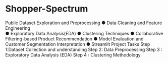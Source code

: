# Shopper-Spectrum
Public Dataset Exploration and Preprocessing 
● Data Cleaning and Feature Engineering  
● Exploratory Data Analysis(EDA) 
● Clustering Techniques 
● Collaborative Filtering-based Product Recommendation 
● Model Evaluation and Customer Segmentation Interpretation 
● Streamlit 
 Project Tasks 
Step 1:Dataset Collection and understanding
Step 2: Data Preprocessing
Step 3 : Exploratory Data Analysis (EDA)
Step 4 :  Clustering Methodology
